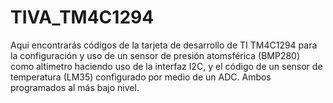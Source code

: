 # TIVA_TM4C1294
Aqui encontrarás códigos de la tarjeta de desarrollo de TI TM4C1294 para la configuración
y uso de un sensor de presión atomsférica (BMP280) como altímetro haciendo uso de la 
interfaz I2C, y el código de un sensor de temperatura (LM35) configurado por medio de 
un ADC. Ambos programados al más bajo nivel. 

